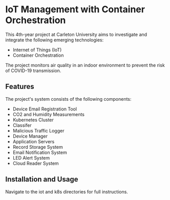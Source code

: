 # IoT Management with Container Orchestration

This 4th-year project at Carleton University aims to investigate and integrate the following emerging technologies:
* Internet of Things (IoT)
* Container Orchestration

The project monitors air quality in an indoor environment to prevent the risk of COVID-19 transmission.

## Features
The project's system consists of the following components:
* Device Email Registration Tool
* CO2 and Humidity Measurements
* Kubernetes Cluster
* Classifer
* Malicious Traffic Logger
* Device Manager
* Application Servers
* Record Storage System
* Email Notification System
* LED Alert System
* Cloud Reader System

## Installation and Usage
Navigate to the iot and k8s directories for full instructions.
